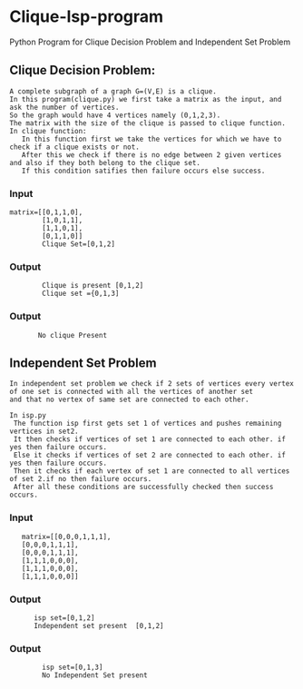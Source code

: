# Clique-Isp-program
   Python Program for Clique Decision Problem and Independent Set Problem
##  Clique Decision Problem:
    A complete subgraph of a graph G=(V,E) is a clique.
    In this program(clique.py) we first take a matrix as the input, and ask the number of vertices.
    So the graph would have 4 vertices namely (0,1,2,3).
    The matrix with the size of the clique is passed to clique function.
    In clique function:
       In this function first we take the vertices for which we have to check if a clique exists or not.
       After this we check if there is no edge between 2 given vertices and also if they both belong to the clique set.
       If this condition satifies then failure occurs else success.
###       Input
    matrix=[[0,1,1,0],
            [1,0,1,1],
            [1,1,0,1],
            [0,1,1,0]]
            Clique Set=[0,1,2]
###        Output
            Clique is present [0,1,2]
            Clique set ={0,1,3]
###        Output
           No clique Present
## Independent Set Problem
   
    In independent set problem we check if 2 sets of vertices every vertex of one set is connected with all the vertices of another set
    and that no vertex of same set are connected to each other.
    
    In isp.py
     The function isp first gets set 1 of vertices and pushes remaining vertices in set2.
     It then checks if vertices of set 1 are connected to each other. if yes then failure occurs.
     Else it checks if vertices of set 2 are connected to each other. if yes then failure occurs.
     Then it checks if each vertex of set 1 are connected to all vertices of set 2.if no then failure occurs.
     After all these conditions are successfully checked then success occurs.
###     Input
       matrix=[[0,0,0,1,1,1],
       [0,0,0,1,1,1],
       [0,0,0,1,1,1],
       [1,1,1,0,0,0],
       [1,1,1,0,0,0],
       [1,1,1,0,0,0]]
       
###       Output 
          isp set=[0,1,2]
          Independent set present  [0,1,2]
      
###        Output
            isp set=[0,1,3]
            No Independent Set present
      
